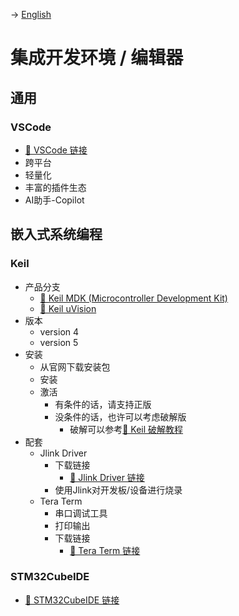 -> [English](/DEVENV/IDE/ide.md)

# 集成开发环境 / 编辑器

## 通用
### VSCode
- [🔗 VSCode 链接](https://code.visualstudio.com/)
- 跨平台
- 轻量化
- 丰富的插件生态
- AI助手-Copilot

## 嵌入式系统编程
### Keil
- 产品分支
    - [🔗 Keil MDK (Microcontroller Development Kit)](https://www.keil.com/demo/eval/arm.htm)
    - [🔗 Keil uVision](https://www.keil.com/demo/eval/arm.htm)
- 版本
    - version 4
    - version 5
- 安装
    - 从官网下载安装包
    - 安装
    - 激活
      - 有条件的话，请支持正版
      - 没条件的话，也许可以考虑破解版
        - 破解可以参考[🔗 Keil 破解教程](https://www.downkuai.com/soft/136892.html)
- 配套
  - Jlink Driver
    - 下载链接
      - [🔗 Jlink Driver 链接](https://www.segger.com/downloads/jlink/#J-LinkSoftwareAndDocumentationPack)
    - 使用Jlink对开发板/设备进行烧录
  - Tera Term
    - 串口调试工具
    - 打印输出
    - 下载链接
      - [🔗 Tera Term 链接](https://osdn.net/projects/ttssh2/releases/)

### STM32CubeIDE
- [🔗 STM32CubeIDE 链接](https://www.st.com/en/development-tools/stm32cubeide.html)